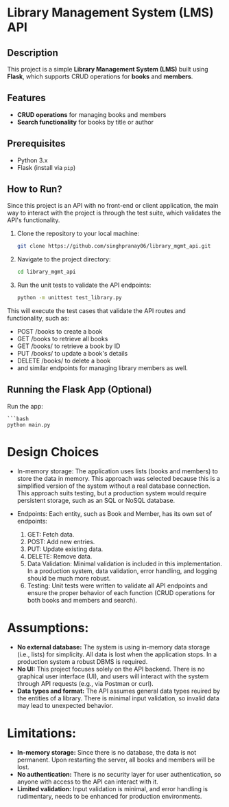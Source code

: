 # Library Management System (LMS) API

## Description

This project is a simple **Library Management System (LMS)** built using **Flask**, which supports CRUD operations for **books** and **members**. 

## Features

- **CRUD operations** for managing books and members
- **Search functionality** for books by title or author

## Prerequisites

- Python 3.x
- Flask (install via `pip`)


## How to Run?

Since this project is an API with no front-end or client application, the main way to interact with the project is through the test suite, which validates the API's functionality.

1. Clone the repository to your local machine:

   ```bash
   git clone https://github.com/singhpranay06/library_mgmt_api.git

2. Navigate to the project directory:
   
   ```bash
   cd library_mgmt_api

3. Run the unit tests to validate the API endpoints:
   
   ```bash
   python -m unittest test_library.py

This will execute the test cases that validate the API routes and functionality, such as:

- POST /books to create a book
- GET /books to retrieve all books
- GET /books/<id> to retrieve a book by ID
- PUT /books/<id> to update a book's details
- DELETE /books/<id> to delete a book
- and similar endpoints for managing library members as well.

## Running the Flask App (Optional)

Run the app:

    ```bash
    python main.py

# Design Choices

- In-memory storage: The application uses lists (books and members) to store the data in memory. This approach was selected because this is a simplified version of the system without a real database connection. This approach suits testing, but a production system would require persistent storage, such as an SQL or NoSQL database.

- Endpoints: Each entity, such as Book and Member, has its own set of endpoints:

  1. GET: Fetch data.
  2. POST: Add new entries.
  3. PUT: Update existing data.
  4. DELETE: Remove data.
  5. Data Validation: Minimal validation is included in this implementation. In a production system, data validation, error handling, and logging should be much more robust.
  6. Testing: Unit tests were written to validate all API endpoints and ensure the proper behavior of each function (CRUD operations for both books and members and search).


# Assumptions:
- **No external database:** The system is using in-memory data storage (i.e., lists) for simplicity. All data is lost when the application stops. In a production system a robust DBMS is required.
- **No UI:** This project focuses solely on the API backend. There is no graphical user interface (UI), and users will interact with the system through API requests (e.g., via Postman or curl).
- **Data types and format:** The API assumes general data types reuired by the entities of a library. There is minimal input validation, so invalid data may lead to unexpected behavior.

# Limitations:
- **In-memory storage:** Since there is no database, the data is not permanent. Upon restarting the server, all books and members will be lost.
- **No authentication:** There is no security layer for user authentication, so anyone with access to the API can interact with it.
- **Limited validation:** Input validation is minimal, and error handling is rudimentary, needs to be enhanced for production environments.
